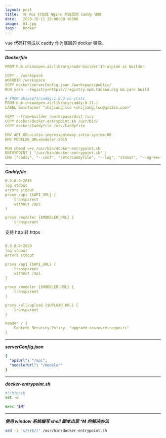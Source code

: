 ```yaml
---
layout: post
title:  将 Vue 打包成 Nginx 为底层的 Caddy 镜像
date:   2020-10-11 20:00:00 +0300
image:  04.jpg
tags:   Docker
---
```


vue 代码打包成以 caddy 作为底层的 docker 镜像。

---

***Dockerfile***

``` yaml
FROM hub.chinaopen.ai/library/node-builder:10-alpine as builder 

COPY . /workspace
WORKDIR /workspace
COPY docker/serverConfig.json /workspace/public/
RUN yarn --registry=https://registry.npm.taobao.org && yarn build

# FROM abiosoft/caddy:1.0.3-no-stats
FROM hub.chinaopen.ai/library/caddy:0.11.1
LABEL maintainer "shijiang.luo <shijiang.luo@gziiim.com>"

COPY --from=builder /workspace/dist /srv
COPY docker/docker-entrypoint.sh /usr/bin/
COPY docker/Caddyfile /etc/Caddyfile

ENV API_URL=istio-ingressgateway.istio-system:80
ENV MODELER_URL=modeler:2015

RUN chmod u+x /usr/bin/docker-entrypoint.sh
ENTRYPOINT [ "/usr/bin/docker-entrypoint.sh" ]
CMD ["caddy", "--conf", "/etc/Caddyfile", "--log", "stdout", "--agree=false"]
```

---

***Caddyfile***

```yaml
0.0.0.0:2015
log stdout
errors stdout
proxy /api {$API_URL} {
    transparent
    without /api
}

proxy /modeler {$MODELER_URL} {
    transparent

```

支持 http 转 https

```yaml

0.0.0.0:2020
log stdout
errors stdout

proxy /api {$API_URL} {
    transparent
    without /api
}

proxy /modeler {$MODELER_URL} {
    transparent
}

proxy /all/upload {$UPLOAD_URL} {
    transparent
}

header / {
    Content-Security-Policy  "upgrade-insecure-requests"
}

```

---

***serverConfig.json***


```yaml
{
  "apiUrl": "/api",
  "modelerUrl": "/modeler"
}
```

---

***docker-entrypoint.sh***

```bash
#!/bin/sh
set -e

exec "$@"
```

---

***使用 window 系统编写 shell 脚本出现 ^M 的解决办法***

```bash
sed -i 's/\r$//' /usr/bin/docker-entrypoint.sh
```